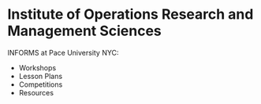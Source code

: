# Institute of Operations Research and Management Sciences 
INFORMS at Pace University NYC: 
- Workshops
- Lesson Plans
- Competitions
- Resources
